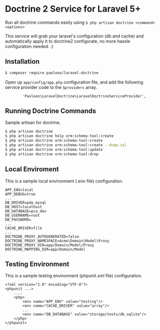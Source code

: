 # Doctrine 2 Service for Laravel 5+

Run all doctrine commands easily using `$ php artisan doctrine <command> <options>`

This service will grab your laravel's configuration (db and cache) and automatically apply it to doctrine2 configurate, no more hassle configuration needed. :)

## Installation

```bash
$ composer require paolooo/laravel-doctrine
```

Open up `app/config/app.php` configuration file, and add the following service provider code to the `$providers` array.

```
        'Paolooo\LaravelDoctrine\LaravelDoctrineServiceProvider',
```

## Running Doctrine Commands

Sample artisan for doctrine.

```bash
$ php artisan doctrine
$ php artisan doctrine help orm:schema-tool:create
$ php artisan doctrine orm:schema-tool:create
$ php artisan doctrine orm:schema-tool:create --dump-sql
$ php artisan doctrine orm:schema-tool:update
$ php artisan doctrine orm:schema-tool:drop
```


## Local Enviroment

This is a sample local environment (.env file) configuration.

```
APP_ENV=local
APP_DEBUG=true
...
DB_DRIVER=pdo_mysql
DB_HOST=localhost
DB_DATABASE=pca_dev
DB_USERNAME=root
DB_PASSWORD=
...
CACHE_DRIVER=file
...
DOCTRINE_PROXY_AUTOGENERATED=false
DOCTRINE_PROXY_NAMESPACE=Acme\Domain\Model\Proxy
DOCTRINE_PROXY_DIR=app/Domain/Model/Proxy
DOCTRINE_MAPPING_DIR=app/Domain/Model
```

## Testing Environment

This is a sample testing environment (phpunit.xml file) configuration.

```
<?xml version="1.0" encoding="UTF-8"?>
<phpunit ...>
    ....
    <php>
        <env name="APP_ENV" value="testing"/>
        <env name="CACHE_DRIVER" value="array"/>
        ...
        <env name="DB_DATABASE" value="storage/tests/db.sqlite"/>
    </php>
</phpunit>
```
